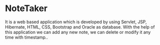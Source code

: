 # NoteTaker
It is a web based application which is developed by using Servlet, JSP, Hibernate, HTML, CSS, Bootstrap and Oracle as database. With the help of this application we can add any new note, we can delete or modify it any time with timestamp..
